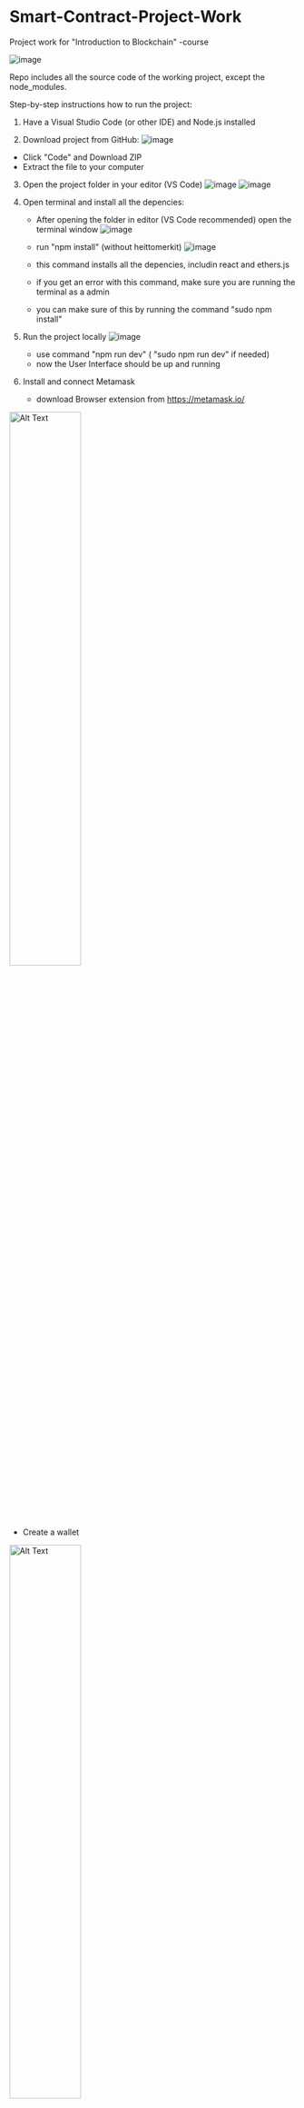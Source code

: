 # Smart-Contract-Project-Work
Project work for "Introduction to Blockchain" -course

![image](https://github.com/user-attachments/assets/54e1665d-c38a-4c56-a6c7-0a1bc2747bc9)


Repo includes all the source code of the working project, except the node_modules.

Step-by-step instructions how to run the project:

1) Have a Visual Studio Code (or other IDE) and Node.js installed

2) Download project from GitHub:
![image](https://github.com/user-attachments/assets/ad2c3bf9-e680-4b12-8cdd-68ef2b87c72a)

  - Click "Code" and Download ZIP
  - Extract the file to your computer

3) Open the project folder in your editor (VS Code)
![image](https://github.com/user-attachments/assets/547e2528-e517-4027-816a-dfd764faac3c)
![image](https://github.com/user-attachments/assets/02c00a7c-bcdb-4f20-88c2-ecdc4cbd0791)

4) Open terminal and install all the depencies:
   - After opening the folder in editor (VS Code recommended) open the terminal window
![image](https://github.com/user-attachments/assets/ffa20bd3-fec1-4123-b2ab-3e97c6d8f712)

   - run "npm install" (without heittomerkit)
![image](https://github.com/user-attachments/assets/3374b115-9f64-4991-acd9-3e215490d937)

   - this command installs all the depencies, includin react and ethers.js
   - if you get an error with this command, make sure you are running the terminal as a admin
   - you can make sure of this by running the command "sudo npm install"

5) Run the project locally
![image](https://github.com/user-attachments/assets/7cf0101c-573e-40a5-a46d-1af754b25429)

   - use command "npm run dev" ( "sudo npm run dev" if needed)
   - now the User Interface should be up and running

6) Install and connect Metamask
   - download Browser extension from https://metamask.io/

<img src="https://github.com/user-attachments/assets/c987a8cd-410c-4869-8e38-94f8047cd7b1" alt="Alt Text" style="width:50%; height:auto;">

   - Create a wallet
     

<img src="https://github.com/user-attachments/assets/22b48141-cbf6-4be7-9ed3-f7690d161888" alt="Alt Text" style="width:50%; height:auto;">


<img src="https://github.com/user-attachments/assets/217a278f-6023-418b-9dff-db626963e38d" alt="Alt Text" style="width:50%; height:auto;">
  
   - connect the wallet to test network (Sepolia)


![image](https://github.com/user-attachments/assets/922a03f0-e601-4618-860e-441db675b4bf)

   - Get test money from a faucet to your account https://cloud.google.com/application/web3/faucet/ethereum/sepolia

7) Type the contract address to the UI
   - we have made TWO working contracts for this project with Remix IDE
   - 0x8729191b555335728B046684a335F2DE62C974f5 or
     0x5DF261361238ba7be05268A5b7851e1617D9E531
   - Click "Get message" to fetch previous message in blockchain or
   - "Set Message" to send a new one
   - Accept the message with Metamask wallet (you do need the test money for this step)
